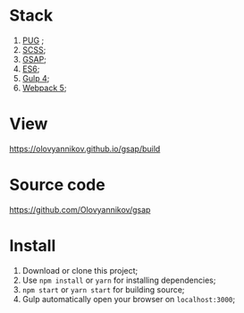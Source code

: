 # Stack
1. [PUG](https://pugjs.org/) ;
2. [SCSS](https://sass-lang.com/);
3. [GSAP](https://greensock.com/gsap/);
4. [ES6](https://www.w3schools.com/js/js_es6.asp);
5. [Gulp 4](https://gulpjs.com/);
6. [Webpack 5](https://webpack.js.org/);

# View
https://olovyannikov.github.io/gsap/build

# Source code
https://github.com/Olovyannikov/gsap

# Install

1. Download or clone this project;
2. Use `npm install` or `yarn` for installing dependencies;
3. `npm start` or `yarn start` for building source;
4. Gulp automatically open your browser on `localhost:3000`;
